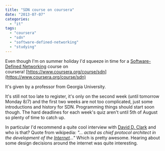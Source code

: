 ```yaml
---
title: "SDN course on coursera"
date: "2013-07-07"
categories: 
  - "it"
tags: 
  - "coursera"
  - "sdn"
  - "software-defined-networking"
  - "studying"
---
```


Even though I'm on summer holiday I'd squeeze in time for a [Software-Defined Networking](http://en.wikipedia.org/wiki/Software-defined_networking "on wikipedia") course on coursera! [https://www.coursera.org/course/sdn](https://www.coursera.org/course/sdn)

It's given by a professor from Georgia University.

It's still not too late to register, it's only on the second week (until tomorrow Monday 8/7) and the first two weeks are not too complicated, just some introductions and history for SDN. Programming things should start soon though. The hard deadlines for each week's quiz aren't until 5th of August so plenty of time to catch up.

In particular I'd recommend a quite cool interview with [David D. Clark](http://en.wikipedia.org/wiki/David_D._Clark "on wikipedia") and who is that? Quote from wikipedia: _"... acted as chief protocol architect in the development of the [Internet](http://en.wikipedia.org/wiki/Internet "Internet")..."_ Which is pretty awesome. Hearing about some design decisions around the internet was quite interesting.
